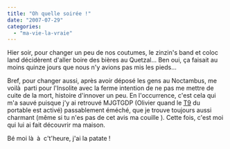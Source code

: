 ```yaml
---
title: "Oh quelle soirée !"
date: "2007-07-29"
categories: 
  - "ma-vie-la-vraie"
---
```


Hier soir, pour changer un peu de nos coutumes, le zinzin's band et coloc land décidèrent d'aller boire des bières au Quetzal... Ben oui, ça faisait au moins quinze jours que nous n'y avions pas mis les pieds...

Bref, pour changer aussi, après avoir déposé les gens au Noctambus, me voilà  parti pour l'Insolite avec la ferme intention de ne pas me mettre de cuite de la mort, histoire d'innover un peu. En l'occurrence, c'est cela qui m'a sauvé puisque j'y ai retrouvé MJGTGDP (Olivier quand le [T9](http://fr.wikipedia.org/wiki/Saisie_intuitive) du portable est activé) passablement éméché, que je trouve toujours aussi charmant (même si tu n'es pas de cet avis ma couille ). Cette fois, c'est moi qui lui ai fait découvrir ma maison.

Bé moi là  à  c't'heure, j'ai la patate !
